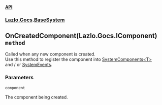 #### [API](./API.md 'API')
### [Lazlo.Gocs](./API.md#Lazlo-Gocs 'Lazlo.Gocs').[BaseSystem](./Lazlo-Gocs-BaseSystem.md 'Lazlo.Gocs.BaseSystem')
## OnCreatedComponent(Lazlo.Gocs.IComponent) `method`
Called when any new component is created.  
Use this method to register the component into [SystemComponents&lt;T&gt;](./Lazlo-Gocs-SystemComponents-T-.md 'Lazlo.Gocs.SystemComponents&lt;T&gt;') and / or [SystemEvents](./Lazlo-Gocs-SystemEvents.md 'Lazlo.Gocs.SystemEvents').
### Parameters

<a name='Lazlo-Gocs-BaseSystem-OnCreatedComponent(Lazlo-Gocs-IComponent)-component'></a>
`component`

The component being created.
